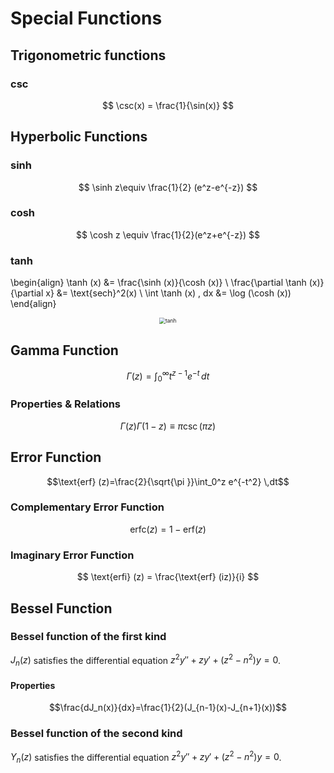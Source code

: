# Special Functions

## Trigonometric functions

### csc

$$ \csc(x) = \frac{1}{\sin(x)} $$

## Hyperbolic Functions

### sinh

$$ \sinh z\equiv \frac{1}{2} (e^z-e^{-z}) $$

### cosh

$$ \cosh z \equiv \frac{1}{2}(e^z+e^{-z}) $$

### tanh


\begin{align}
\tanh (x) &= \frac{\sinh (x)}{\cosh (x)} \\
\frac{\partial \tanh (x)}{\partial x} &= \text{sech}^2(x) \\
\int \tanh (x) \, dx &= \log (\cosh (x))
\end{align}

<div align=center><img src="../special_func.assets/tanh.png" alt="tanh" style="zoom:60%;" /></div>


## Gamma Function

$$\Gamma (z)=\int _0^{\infty } t^{z-1} e^{-t}  \,dt$$

### Properties & Relations

$$\Gamma(z)\Gamma(1-z) \equiv \pi \csc(\pi z)$$

## Error Function

$$\text{erf} (z)=\frac{2}{\sqrt{\pi }}\int_0^z e^{-t^2} \,dt$$

### Complementary Error Function

$$ \text{erfc} (z) = 1-\text{erf} (z) $$

### Imaginary Error Function

$$ \text{erfi} (z) = \frac{\text{erf} (iz)}{i} $$

## Bessel Function

### Bessel function of the first kind

$J_n(z)$ satisfies the differential equation $z^2y''+zy'+(z^2-n^2)y=0$.

#### Properties

$$\frac{dJ_n(x)}{dx}=\frac{1}{2}(J_{n-1}(x)-J_{n+1}(x))$$

### Bessel function of the second kind

$Y_n(z)$ satisfies the differential equation $z^2y''+zy'+(z^2-n^2)y=0$. 
